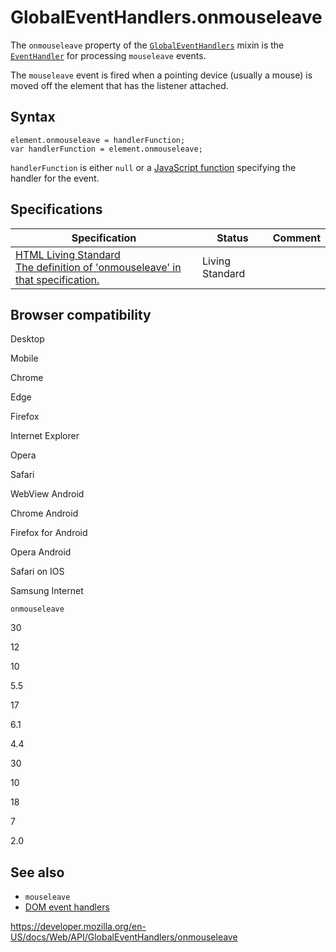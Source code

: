 # GlobalEventHandlers.onmouseleave

The `onmouseleave` property of the [`GlobalEventHandlers`](../globaleventhandlers) mixin is the [`EventHandler`](https://developer.mozilla.org/en-US/docs/Web/Events/Event_handlers) for processing `mouseleave` events.

The `mouseleave` event is fired when a pointing device (usually a mouse) is moved off the element that has the listener attached.

## Syntax

    element.onmouseleave = handlerFunction;
    var handlerFunction = element.onmouseleave;

`handlerFunction` is either `null` or a [JavaScript function](https://developer.mozilla.org/en-US/docs/Web/JavaScript/Reference/Functions) specifying the handler for the event.

## Specifications

<table><thead><tr class="header"><th>Specification</th><th>Status</th><th>Comment</th></tr></thead><tbody><tr class="odd"><td><a href="https://html.spec.whatwg.org/multipage/#handler-onmouseleave">HTML Living Standard<br />
<span class="small">The definition of 'onmouseleave' in that specification.</span></a></td><td><span class="spec-living">Living Standard</span></td><td></td></tr></tbody></table>

## Browser compatibility

Desktop

Mobile

Chrome

Edge

Firefox

Internet Explorer

Opera

Safari

WebView Android

Chrome Android

Firefox for Android

Opera Android

Safari on IOS

Samsung Internet

`onmouseleave`

30

12

10

5.5

17

6.1

4.4

30

10

18

7

2.0

## See also

- `mouseleave`
- [DOM event handlers](https://developer.mozilla.org/en-US/docs/Web/Events/Event_handlers)

<a href="https://developer.mozilla.org/en-US/docs/Web/API/GlobalEventHandlers/onmouseleave" class="_attribution-link">https://developer.mozilla.org/en-US/docs/Web/API/GlobalEventHandlers/onmouseleave</a>
